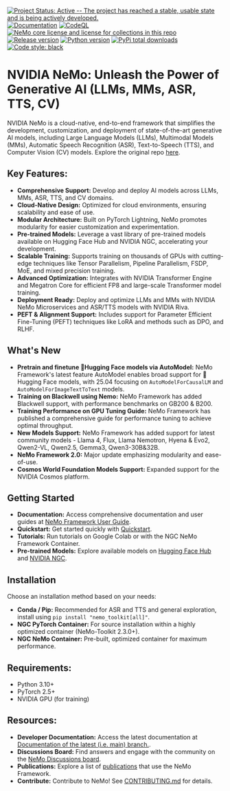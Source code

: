[![Project Status: Active -- The project has reached a stable, usable state and is being actively developed.](http://www.repostatus.org/badges/latest/active.svg)](http://www.repostatus.org/#active)
[![Documentation](https://readthedocs.com/projects/nvidia-nemo/badge/?version=main)](https://docs.nvidia.com/deeplearning/nemo/user-guide/docs/en/main/)
[![CodeQL](https://github.com/nvidia/nemo/actions/workflows/codeql.yml/badge.svg?branch=main&event=push)](https://github.com/nvidia/nemo/actions/workflows/codeql.yml)
[![NeMo core license and license for collections in this repo](https://img.shields.io/badge/License-Apache%202.0-brightgreen.svg)](https://github.com/NVIDIA/NeMo/blob/master/LICENSE)
[![Release version](https://badge.fury.io/py/nemo-toolkit.svg)](https://badge.fury.io/py/nemo-toolkit)
[![Python version](https://img.shields.io/pypi/pyversions/nemo-toolkit.svg)](https://badge.fury.io/py/nemo-toolkit)
[![PyPi total downloads](https://static.pepy.tech/personalized-badge/nemo-toolkit?period=total&units=international_system&left_color=grey&right_color=brightgreen&left_text=downloads)](https://pepy.tech/project/nemo-toolkit)
[![Code style: black](https://img.shields.io/badge/code%20style-black-000000.svg)](https://github.com/psf/black)

# NVIDIA NeMo: Unleash the Power of Generative AI (LLMs, MMs, ASR, TTS, CV)

NVIDIA NeMo is a cloud-native, end-to-end framework that simplifies the development, customization, and deployment of state-of-the-art generative AI models, including Large Language Models (LLMs), Multimodal Models (MMs), Automatic Speech Recognition (ASR), Text-to-Speech (TTS), and Computer Vision (CV) models. Explore the original repo [here](https://github.com/NVIDIA/NeMo).

## Key Features:

*   **Comprehensive Support:**  Develop and deploy AI models across LLMs, MMs, ASR, TTS, and CV domains.
*   **Cloud-Native Design:** Optimized for cloud environments, ensuring scalability and ease of use.
*   **Modular Architecture:**  Built on PyTorch Lightning, NeMo promotes modularity for easier customization and experimentation.
*   **Pre-trained Models:** Leverage a vast library of pre-trained models available on Hugging Face Hub and NVIDIA NGC, accelerating your development.
*   **Scalable Training:** Supports training on thousands of GPUs with cutting-edge techniques like Tensor Parallelism, Pipeline Parallelism, FSDP, MoE, and mixed precision training.
*   **Advanced Optimization:**  Integrates with NVIDIA Transformer Engine and Megatron Core for efficient FP8 and large-scale Transformer model training.
*   **Deployment Ready:**  Deploy and optimize LLMs and MMs with NVIDIA NeMo Microservices and ASR/TTS models with NVIDIA Riva.
*   **PEFT & Alignment Support:** Includes support for Parameter Efficient Fine-Tuning (PEFT) techniques like LoRA and methods such as DPO, and RLHF.

## What's New

*   **Pretrain and finetune :hugs:Hugging Face models via AutoModel:**  NeMo Framework's latest feature AutoModel enables broad support for :hugs:Hugging Face models, with 25.04 focusing on `AutoModelForCausalLM` and  `AutoModelForImageTextToText` models.
*   **Training on Blackwell using Nemo:**  NeMo Framework has added Blackwell support, with performance benchmarks on GB200 & B200. 
*   **Training Performance on GPU Tuning Guide:** NeMo Framework has published a comprehensive guide for performance tuning to achieve optimal throughput.
*   **New Models Support:**  NeMo Framework has added support for latest community models - Llama 4, Flux, Llama Nemotron, Hyena & Evo2, Qwen2-VL, Qwen2.5, Gemma3, Qwen3-30B&32B.
*   **NeMo Framework 2.0:**  Major update emphasizing modularity and ease-of-use.  
*   **Cosmos World Foundation Models Support:** Expanded support for the NVIDIA Cosmos platform.

## Getting Started

*   **Documentation:** Access comprehensive documentation and user guides at [NeMo Framework User Guide](https://docs.nvidia.com/deeplearning/nemo/user-guide/docs/en/main/).
*   **Quickstart:** Get started quickly with [Quickstart](https://docs.nvidia.com/nemo-framework/user-guide/latest/nemo-2.0/quickstart.html).
*   **Tutorials:**  Run tutorials on Google Colab or with the NGC NeMo Framework Container.
*   **Pre-trained Models:**  Explore available models on [Hugging Face Hub](https://huggingface.co/models?library=nemo&sort=downloads&search=nvidia) and [NVIDIA NGC](https://catalog.ngc.nvidia.com/models?query=nemo&orderBy=weightPopularDESC).

## Installation

Choose an installation method based on your needs:

*   **Conda / Pip:** Recommended for ASR and TTS and general exploration, install using `pip install "nemo_toolkit[all]"`.
*   **NGC PyTorch Container:** For source installation within a highly optimized container (NeMo-Toolkit 2.3.0+).
*   **NGC NeMo Container:** Pre-built, optimized container for maximum performance.

## Requirements:

*   Python 3.10+
*   PyTorch 2.5+
*   NVIDIA GPU (for training)

## Resources:

*   **Developer Documentation:** Access the latest documentation at [Documentation of the latest (i.e. main) branch.](https://docs.nvidia.com/deeplearning/nemo/user-guide/docs/en/main/).
*   **Discussions Board:**  Find answers and engage with the community on the [NeMo Discussions board](https://github.com/NVIDIA/NeMo/discussions).
*   **Publications:**  Explore a list of [publications](https://nvidia.github.io/NeMo/publications/) that use the NeMo Framework.
*   **Contribute:**  Contribute to NeMo! See [CONTRIBUTING.md](https://github.com/NVIDIA/NeMo/blob/stable/CONTRIBUTING.md) for details.